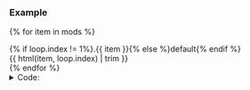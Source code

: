### Example

<div class="l-fret11ty-flex">
<div class="Box">

{% for item in mods %}
<div class="Box-row">
<div class="pb-3">
<span class="Label Label--large f5 text-mono">{% if loop.index != 1%}.{{ item }}{% else %}default{% endif %}</span>
</div>
{{ html(item, loop.index) | trim }}
</div>
{% endfor %}
<div class="Box-row">
<details class="mb-0">
<summary>Code:</summary>

```html
{{ html(item, loop.index) | trim }}
```
</details>
</div>
</div>
</div>

